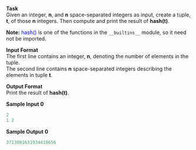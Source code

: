 **Task**  
Given an integer, **n**, and **n** space-separated integers as input, create a tuple, **t**, of those **n** integers. Then compute and print the result of **hash(t)**.  

**Note:** <span style="color: blue;">hash()</span> is one of the functions in the `__builtins__` module, so it need not be imported.

**Input Format**  
The first line contains an integer, **n**, denoting the number of elements in the tuple.  
The second line contains **n** space-separated integers describing the elements in tuple **t**.

**Output Format**  
Print the result of **hash(t)**.

**Sample Input 0**
```python
2
1 2
```

**Sample Output 0**
```python
3713081631934410656
```